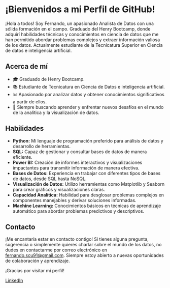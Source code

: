 # ¡Bienvenidos a mi Perfil de GitHub!

¡Hola a todos! Soy Fernando, un apasionado Analista de Datos con una sólida formación en el campo.
Graduado del Henry Bootcamp, donde adquirí habilidades técnicas y conocimientos en ciencia de datos que me han permitido abordar problemas complejos y extraer información valiosa de los datos.
Actualmente estudiante de la Tecnicatura Superior en Ciencia de datos e inteligencia artificial.

## Acerca de mí

- 🎓 Graduado de Henry Bootcamp.
- 📚 Estudiante de Tecnicatura en Ciencia de Datos e inteligencia artificial.
- 📊 Apasionado por analizar datos y obtener conocimientos significativos a partir de ellos.
- 🧠 Siempre buscando aprender y enfrentar nuevos desafíos en el mundo de la analítica y la visualización de datos.

## Habilidades

- **Python:** Mi lenguaje de programación preferido para análisis de datos y desarrollo de herramientas.
- **SQL:** Capaz de gestionar y consultar bases de datos de manera eficiente.
- **Power BI:** Creación de informes interactivos y visualizaciones impactantes para transmitir información de manera efectiva.
- **Bases de Datos:** Experiencia en trabajar con diferentes tipos de bases de datos, desde SQL hasta NoSQL.
- **Visualización de Datos:** Utilizo herramientas como Matplotlib y Seaborn para crear gráficos y visualizaciones claras.
- **Capacidad Analítica:** Habilidad para desglosar problemas complejos en componentes manejables y derivar soluciones informadas.
- **Machine Learning:** Conocimientos básicos en técnicas de aprendizaje automático para abordar problemas predictivos y descriptivos.

## Contacto

¡Me encantaría estar en contacto contigo! Si tienes alguna pregunta, sugerencia o simplemente quieres charlar sobre el mundo de los datos, no dudes en contactarme por correo electrónico en [fernando.scu91@gmail.com](mailto:fernando.scu91@gmail.com).
Siempre estoy abierto a nuevas oportunidades de colaboración y aprendizaje.

¡Gracias por visitar mi perfil!

[LinkedIn](https://www.linkedin.com/in/tu-perfil-de-linkedin)

